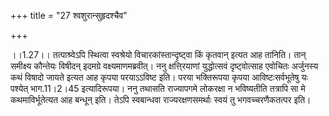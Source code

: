 +++
title = "27 श्वशुरान्सुहृदश्चैव"

+++
  
  
।।1.27।। तत्पाश्र्वेऽपि स्थित्वा स्वश्रेयो विचारकांस्तान्दृष्ट्वा किं
कृतवान् इत्यत आह तानिति। तान् समीक्ष्य कौन्तेयः विषीदन् इदमग्रे
वक्ष्यमाणमब्रवीत्। ननु क्षत्ति्रयाणां युद्धोत्सवं दृष्ट्वोत्साह एवोचितः
अर्जुनस्य कथं विषादो जायते इत्यत आह कृपया परयाऽऽविष्ट इति। परया
भक्तिरूपया कृपया आविष्टःसर्वभूतेषु यः पश्येत् भाग.11।2।45 इत्यादिरूपया।
ननु तथासति राज्यापगमे लोकरक्षा न भविष्यतीति तत्रापि सा मे
कथमाविर्भूतेत्यत आह बन्धून् इति। तेऽपि स्वबान्धवा राज्यरक्षणसमर्थाः
स्वयं तु भगवच्चरणैकतत्पर इति।  
  
  
  
